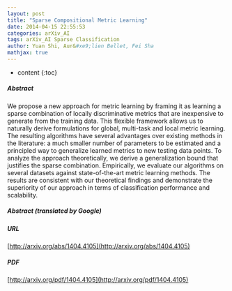 ```yaml
---
layout: post
title: "Sparse Compositional Metric Learning"
date: 2014-04-15 22:55:53
categories: arXiv_AI
tags: arXiv_AI Sparse Classification
author: Yuan Shi, Aur&#xe9;lien Bellet, Fei Sha
mathjax: true
---
```


* content
{:toc}

##### Abstract
We propose a new approach for metric learning by framing it as learning a sparse combination of locally discriminative metrics that are inexpensive to generate from the training data. This flexible framework allows us to naturally derive formulations for global, multi-task and local metric learning. The resulting algorithms have several advantages over existing methods in the literature: a much smaller number of parameters to be estimated and a principled way to generalize learned metrics to new testing data points. To analyze the approach theoretically, we derive a generalization bound that justifies the sparse combination. Empirically, we evaluate our algorithms on several datasets against state-of-the-art metric learning methods. The results are consistent with our theoretical findings and demonstrate the superiority of our approach in terms of classification performance and scalability.

##### Abstract (translated by Google)


##### URL
[http://arxiv.org/abs/1404.4105](http://arxiv.org/abs/1404.4105)

##### PDF
[http://arxiv.org/pdf/1404.4105](http://arxiv.org/pdf/1404.4105)

